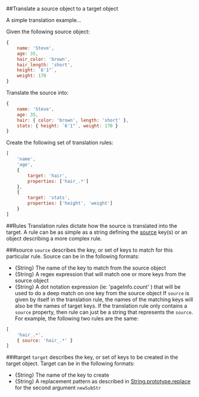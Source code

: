 ##Translate a source object to a target object

A simple translation example...

Given the following source object:
```javascript
{
    name: 'Steve',
    age: 35,
    hair_color: 'brown',
    hair_length: 'short',
    height: `6'1"`,
    weight: 170    
}
```
Translate the source into: 
```javascript
{
    name: 'Steve',
    age: 35,
    hair: { color: 'brown', length: 'short' },
    stats: { height: `6'1"`, weight: 170 }
}
```

Create the following set of translation rules:
```javascript
[
    'name',
    'age',
    {
        target: 'hair',
        properties: ['hair_.*']        
    },
    {
        target: 'stats',
        properties: ['height', 'weight']
    }
]
```

##Rules
Translation rules dictate how the source is translated into the target. A rule can be as simple as a string defining the [source](#source) key(s) or an object describing a more complex rule.

###source<a name="source"></a>
`source` describes the key, or set of keys to match for this particular rule. Source can be in the following formats:
* {String} The name of the key to match from the source object
* {String} A regex expression that will match one or more keys from the source object
* {String} A dot notation expression (ie: 'pageInfo.count' ) that will be used to do a deep match on one key from the source object
If `source` is given by itself in the translation rule, the names of the matching keys will also be the names of target keys.
If the translation rule only contains a `source` property, then rule can just be a string that represents the `source`. For example, the following two rules are the same:
```javascript
[
    'hair_.*',
    { source: 'hair_.*' }
]
```

###target<a name="target"></a>
`target` describes the key, or set of keys to be created in the target object. Target can be in the following formats:
* {String} The name of the key to create
* {String} A replacement pattern as described in [String.prototype.replace](https://developer.mozilla.org/en-US/docs/Web/JavaScript/Reference/Global_Objects/String/replace#Specifying_a_string_as_a_parameter) for the second argument `newSubStr`
